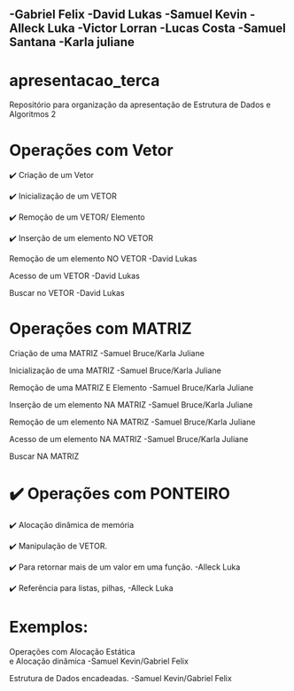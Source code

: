 ## -Gabriel Felix -David Lukas -Samuel Kevin -Alleck Luka -Victor Lorran -Lucas Costa -Samuel Santana -Karla juliane  

# apresentacao_terca
Repositório para organização da apresentação de Estrutura de Dados e Algoritmos 2  

# Operações com Vetor  

:heavy_check_mark: Criação de um Vetor  

:heavy_check_mark: Inicialização de um VETOR  

:heavy_check_mark: Remoção de um VETOR/ Elemento  

:heavy_check_mark: Inserção de um elemento NO VETOR  

Remoção de um elemento NO VETOR -David Lukas  

Acesso de um VETOR -David Lukas  

Buscar no VETOR -David Lukas  

# Operações com MATRIZ  

Criação de uma MATRIZ -Samuel Bruce/Karla Juliane  

Inicialização de uma MATRIZ -Samuel Bruce/Karla Juliane  

Remoção de uma MATRIZ E Elemento -Samuel Bruce/Karla Juliane  

Inserção de um elemento NA MATRIZ -Samuel Bruce/Karla Juliane  

Remoção de um elemento NA MATRIZ -Samuel Bruce/Karla Juliane  

Acesso de um elemento NA MATRIZ -Samuel Bruce/Karla Juliane  

Buscar NA MATRIZ  

# :heavy_check_mark: Operações com PONTEIRO  

:heavy_check_mark: Alocação dinâmica de memória  

:heavy_check_mark: Manipulação de VETOR.  

:heavy_check_mark: Para retornar mais de um valor em uma função. -Alleck Luka  

:heavy_check_mark: Referência para listas, pilhas, -Alleck Luka  

# Exemplos:  

Operações com Alocação Estática  
e Alocação dinâmica -Samuel Kevin/Gabriel Felix  

Estrutura de Dados encadeadas. -Samuel Kevin/Gabriel Felix  
